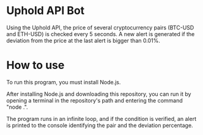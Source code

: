# Uphold API Bot
Using the Uphold API, the price of several cryptocurrency pairs (BTC-USD and ETH-USD) is checked every 5 seconds. A new alert is generated if the deviation from the price at the last alert is bigger than 0.01%.
# How to use
To run this program, you must install Node.js. 

After installing Node.js and downloading this repository, you can run it by opening a terminal in the repository's path and entering the command "node .".

The program runs in an infinite loop, and if the condition is verified, an alert is printed to the console identifying the pair and the deviation percentage.
